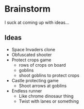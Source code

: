 # Brainstorm

I suck at coming up with ideas...


## Ideas
* Space Invaders clone
* Obfuscated shooter
* Protect crops game
  * rows of crops on board
  * goblins 
  * shoot goblins to protect crops
* Castle protecting game
  * Shoot arrows at goblins
* Endless runner
  * Like chrome dinosaur thing
  * Twist with lanes or something

